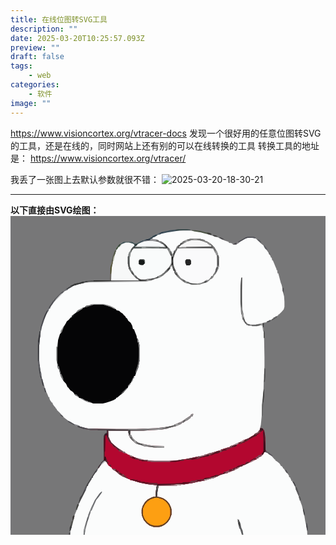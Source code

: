 ```yaml
---
title: 在线位图转SVG工具
description: ""
date: 2025-03-20T10:25:57.093Z
preview: ""
draft: false
tags:
    - web
categories:
    - 软件
image: ""
---
```

https://www.visioncortex.org/vtracer-docs
发现一个很好用的任意位图转SVG的工具，还是在线的，同时网站上还有别的可以在线转换的工具
转换工具的地址是：
https://www.visioncortex.org/vtracer/

我丢了一张图上去默认参数就很不错：
![2025-03-20-18-30-21](http://pictures.winotmk.com/250320-%E5%9C%A8%E7%BA%BF%E4%BD%8D%E5%9B%BE%E8%BD%ACsvg%E5%B7%A5%E5%85%B7/2025-03-20-18-30-21_042c77ad.png)

---
**以下直接由SVG绘图：**
<svg id="svg" version="1.1" xmlns="http://www.w3.org/2000/svg" style="display: block;" viewBox="0 0 867 878"><path d="M0,0 L867,0 L867,878 L0,878 Z " transform="translate(0,0)" style="fill: #777778;"/><path d="M0,0 L37,0 L54,2 L76,6 L84,8 L85,10 L99,14 L104,16 L114,19 L122,22 L131,27 L140,30 L144,32 L144,34 L152,35 L156,38 L165,39 L165,37 L172,33 L175,30 L192,20 L208,20 L218,22 L233,36 L239,41 L244,47 L247,52 L253,61 L259,71 L259,74 L261,74 L263,79 L263,82 L265,82 L268,89 L272,99 L275,106 L275,109 L277,109 L278,118 L280,118 L282,125 L287,144 L289,149 L291,157 L292,166 L296,181 L297,196 L297,210 L295,217 L289,224 L285,228 L282,231 L280,231 L280,233 L275,236 L272,236 L272,238 L267,239 L266,243 L260,246 L256,246 L255,249 L248,250 L248,252 L237,255 L236,256 L225,258 L223,259 L203,259 L194,256 L194,254 L192,254 L188,249 L185,238 L184,237 L181,221 L180,194 L180,165 L181,129 L178,130 L176,151 L176,200 L178,221 L179,230 L181,237 L182,245 L184,245 L189,256 L192,258 L192,260 L197,260 L197,262 L221,262 L235,260 L237,262 L239,277 L240,279 L241,296 L242,349 L242,373 L241,408 L240,416 L239,453 L236,480 L235,505 L232,535 L228,551 L223,557 L215,561 L211,566 L201,571 L194,575 L182,579 L172,585 L160,589 L156,592 L147,595 L146,597 L126,603 L122,603 L122,605 L104,611 L93,614 L86,614 L86,616 L76,617 L76,619 L70,621 L60,621 L60,623 L51,625 L26,630 L5,633 L-21,635 L-61,635 L-76,634 L-83,632 L-102,630 L-112,626 L-120,623 L-128,619 L-136,616 L-136,614 L-141,613 L-142,610 L-147,609 L-156,603 L-167,595 L-175,588 L-181,583 L-187,571 L-188,567 L-188,551 L-133,551 L-131,558 L-131,565 L-129,565 L-127,570 L-124,575 L-113,584 L-110,586 L-98,589 L-89,593 L-70,595 L-52,597 L-34,598 L-34,593 L-64,593 L-86,590 L-93,588 L-103,586 L-109,583 L-110,581 L-115,578 L-123,570 L-125,563 L-127,563 L-128,559 L-128,551 L-91,550 L-64,548 L-42,547 L-33,545 L-24,544 L-21,542 L0,537 L10,532 L13,532 L14,529 L19,528 L24,523 L31,520 L39,514 L40,512 L45,509 L46,505 L40,506 L39,510 L33,514 L24,520 L13,528 L2,532 L-6,535 L-8,535 L-8,537 L-24,541 L-56,545 L-111,547 L-165,547 L-243,546 L-259,542 L-266,540 L-266,538 L-275,536 L-285,532 L-296,525 L-309,515 L-312,512 L-312,510 L-314,510 L-321,502 L-329,494 L-330,491 L-332,490 L-334,486 L-337,483 L-341,477 L-341,474 L-343,474 L-348,467 L-350,462 L-350,459 L-352,459 L-356,449 L-362,437 L-364,427 L-366,421 L-370,410 L-372,396 L-373,389 L-375,389 L-378,369 L-379,357 L-379,314 L-377,314 L-376,296 L-372,266 L-367,250 L-364,242 L-357,225 L-353,221 L-350,215 L-348,215 L-347,211 L-345,206 L-335,192 L-326,183 L-322,178 L-311,169 L-305,164 L-299,163 L-299,161 L-304,162 L-299,157 L-294,154 L-292,154 L-292,152 L-279,146 L-269,144 L-260,141 L-251,140 L-250,139 L-231,138 L-229,139 L-229,137 L-180,137 L-180,117 L-178,101 L-177,99 L-174,75 L-169,61 L-167,59 L-165,53 L-167,53 L-166,49 L-160,41 L-154,36 L-146,31 L-122,31 L-114,36 L-109,35 L-98,29 L-92,27 L-88,27 L-88,25 L-76,23 L-69,18 L-67,18 L-67,16 L-59,12 L-58,11 L-50,11 L-44,10 L-43,8 L-19,3 Z M-168,53 Z M-231,137 Z " transform="translate(457,40)" style="fill: #FBFCFC;"/><path d="M0,0 L9,1 L14,6 L18,8 L23,13 L29,20 L31,21 L31,23 L35,25 L42,31 L45,35 L45,37 L49,39 L52,43 L52,45 L54,45 L59,53 L63,57 L68,64 L69,69 L71,69 L74,75 L75,79 L77,79 L78,83 L80,83 L83,89 L85,95 L90,108 L93,114 L95,121 L96,127 L98,127 L100,136 L104,147 L106,155 L109,163 L113,189 L116,203 L118,209 L119,228 L-534,228 L-533,217 L-529,199 L-524,181 L-521,172 L-516,160 L-512,147 L-508,139 L-504,129 L-500,121 L-492,106 L-489,97 L-487,93 L-485,93 L-484,87 L-475,73 L-474,71 L-472,71 L-471,66 L-463,54 L-459,50 L-454,41 L-447,31 L-440,24 L-435,25 L-430,33 L-430,35 L-427,36 L-427,38 L-423,39 L-419,43 L-419,45 L-416,46 L-416,48 L-412,50 L-405,54 L-399,59 L-399,61 L-394,63 L-387,67 L-380,70 L-373,74 L-369,75 L-369,77 L-357,78 L-353,80 L-337,84 L-315,88 L-297,90 L-295,91 L-295,98 L-296,100 L-298,123 L-310,126 L-320,131 L-328,139 L-335,153 L-336,158 L-336,169 L-333,181 L-327,191 L-320,198 L-308,204 L-304,205 L-291,205 L-282,203 L-272,198 L-264,190 L-258,178 L-256,172 L-256,158 L-259,148 L-265,138 L-274,130 L-282,126 L-295,123 L-294,104 L-291,92 L-241,91 L-191,83 L-175,79 L-155,75 L-143,71 L-135,69 L-121,62 L-111,59 L-99,57 L-99,55 L-93,53 L-72,44 L-68,40 L-59,38 L-59,36 L-47,31 L-39,28 L-27,22 L-25,20 L-21,20 L-20,17 L-15,16 L-15,14 L-7,10 L-3,5 Z " transform="translate(698,650)" style="fill: #FBFCFC;"/><path d="M0,0 L24,0 L39,4 L49,8 L61,14 L61,16 L65,17 L69,18 L73,22 L79,26 L83,31 L85,32 L88,37 L91,39 L94,45 L101,51 L105,59 L107,68 L110,69 L113,77 L117,87 L118,94 L120,94 L124,106 L126,117 L126,155 L125,156 L121,176 L117,185 L113,197 L110,198 L108,203 L105,208 L102,215 L101,217 L99,217 L97,222 L95,222 L93,229 L84,239 L80,244 L72,250 L67,254 L63,257 L61,257 L60,260 L53,264 L45,267 L33,271 L24,273 L-2,273 L-13,269 L-17,268 L-17,266 L-23,266 L-32,260 L-42,257 L-43,254 L-49,252 L-53,249 L-56,244 L-60,240 L-65,237 L-71,229 L-73,228 L-77,219 L-84,211 L-91,199 L-96,182 L-96,179 L-99,178 L-101,168 L-102,155 L-102,119 L-101,117 L-99,98 L-94,82 L-90,77 L-85,64 L-78,53 L-75,47 L-70,43 L-64,36 L-62,36 L-61,32 L-50,23 L-41,17 L-32,12 L-31,10 L-16,5 Z " transform="translate(230,243)" style="fill: #050506;"/><path d="M0,0 L6,1 L10,6 L12,16 L13,26 L14,61 L16,64 L12,64 L12,66 L10,66 L8,71 L6,74 L4,74 L2,78 L-5,80 L-5,82 L-10,84 L-11,86 L-16,88 L-25,93 L-33,96 L-41,100 L-46,102 L-49,102 L-49,104 L-58,106 L-59,109 L-71,115 L-83,120 L-84,121 L-89,121 L-89,123 L-106,127 L-119,133 L-127,137 L-140,140 L-153,144 L-171,147 L-187,151 L-231,158 L-281,158 L-282,167 L-283,170 L-285,189 L-276,190 L-266,194 L-258,200 L-251,208 L-246,219 L-245,224 L-245,238 L-250,251 L-256,259 L-264,266 L-274,271 L-281,272 L-294,272 L-305,268 L-313,262 L-321,253 L-326,241 L-327,235 L-327,224 L-324,214 L-318,204 L-310,196 L-300,191 L-294,189 L-288,189 L-288,177 L-287,166 L-285,157 L-311,154 L-331,150 L-345,146 L-347,145 L-359,143 L-359,141 L-364,140 L-373,135 L-381,132 L-389,127 L-394,122 L-399,118 L-406,114 L-409,111 L-409,109 L-413,107 L-414,105 L-417,104 L-423,96 L-421,95 L-420,97 L-419,93 L-422,93 L-425,85 L-427,80 L-430,79 L-430,66 L-429,64 L-428,29 L-426,19 L-423,19 L-422,28 L-420,29 L-420,33 L-418,33 L-417,37 L-415,37 L-414,41 L-410,43 L-407,45 L-407,49 L-405,49 L-405,51 L-403,51 L-403,53 L-398,53 L-398,55 L-395,55 L-394,59 L-391,59 L-390,63 L-380,65 L-376,68 L-367,70 L-367,72 L-362,73 L-352,77 L-347,80 L-335,84 L-327,86 L-309,88 L-307,89 L-292,90 L-252,90 L-226,88 L-201,84 L-180,80 L-178,79 L-171,79 L-171,77 L-161,76 L-155,75 L-155,73 L-145,72 L-145,70 L-135,68 L-115,62 L-109,61 L-109,59 L-89,53 L-85,53 L-84,50 L-73,46 L-68,43 L-55,38 L-47,33 L-34,29 L-25,23 L-19,20 L-15,15 L-8,12 L-4,7 L-2,7 L-1,2 Z M-428,23 Z " transform="translate(688,584)" style="fill: #B3072F;"/><path d="M0,0 L7,0 L3,3 L-2,6 L-7,8 L-9,12 L-6,13 L5,14 L9,16 L9,18 L17,19 L17,21 L21,22 L26,27 L31,32 L37,37 L40,41 L40,45 L42,45 L46,53 L47,56 L48,52 L50,52 L51,45 L53,45 L53,43 L55,43 L57,37 L59,33 L65,28 L67,28 L69,24 L74,22 L74,20 L87,14 L99,11 L123,11 L126,13 L136,15 L136,17 L142,19 L152,25 L157,30 L162,35 L165,40 L170,48 L173,58 L175,62 L175,87 L172,97 L166,108 L162,112 L157,120 L152,123 L150,123 L150,125 L144,129 L143,131 L124,137 L123,138 L98,138 L91,135 L82,133 L73,127 L62,118 L56,111 L52,105 L52,100 L50,100 L45,87 L42,88 L41,94 L33,103 L28,106 L23,111 L14,117 L4,121 L-11,125 L-20,125 L-20,123 L-11,122 L-11,120 L4,116 L13,112 L18,109 L21,106 L27,101 L34,93 L42,81 L43,77 L43,61 L38,50 L34,42 L33,39 L-61,39 L-65,44 L-66,48 L-68,48 L-69,56 L-71,66 L-71,77 L-69,90 L-66,100 L-64,100 L-60,107 L-58,111 L-54,113 L-49,119 L-40,124 L-22,124 L-23,127 L-28,128 L-44,129 L-163,130 L-184,131 L-196,133 L-212,137 L-225,141 L-236,147 L-243,151 L-246,150 L-236,143 L-234,143 L-234,141 L-221,135 L-211,133 L-202,130 L-193,129 L-192,128 L-173,127 L-171,128 L-171,126 L-122,126 L-122,106 L-120,90 L-119,88 L-116,64 L-111,50 L-109,48 L-107,42 L-109,42 L-108,38 L-102,30 L-96,25 L-88,20 L-64,20 L-56,25 L-51,24 L-40,18 L-34,16 L-30,16 L-30,14 L-18,12 L-11,7 L-9,7 L-9,5 L-1,1 Z M-110,42 Z M-173,126 Z " transform="translate(399,51)" style="fill: #797979;"/><path d="M0,0 L61,0 L80,1 L83,5 L85,10 L85,13 L87,13 L88,19 L90,19 L91,21 L91,49 L85,65 L81,72 L78,77 L75,77 L73,81 L68,87 L56,92 L47,96 L37,98 L22,98 L13,95 L5,92 L-4,86 L-10,83 L-19,72 L-20,67 L-22,67 L-24,62 L-24,59 L-26,59 L-30,44 L-30,30 L-26,17 L-23,11 L-21,5 L-18,1 Z " transform="translate(478,88)" style="fill: #FAFAFB;"/><path d="M0,0 L82,0 L94,1 L99,9 L103,18 L105,23 L105,39 L102,46 L95,56 L91,61 L89,61 L87,65 L82,69 L80,69 L79,72 L74,75 L65,79 L55,82 L50,82 L50,84 L41,85 L41,87 L54,86 L52,88 L35,91 L24,92 L-120,94 L-137,96 L-135,94 L-123,92 L-102,91 L17,90 L38,89 L38,87 L21,87 L12,82 L5,74 L0,69 L-3,65 L-3,62 L-5,62 L-9,52 L-11,39 L-11,28 L-8,14 L-7,10 L-5,10 L-4,4 Z " transform="translate(338,89)" style="fill: #F9FBFB;"/><path d="M0,0 L9,0 L22,4 L25,7 L24,11 L22,11 L22,13 L17,18 L13,25 L12,27 L10,27 L9,34 L7,40 L7,59 L10,74 L18,86 L26,96 L29,98 L29,100 L33,101 L36,103 L36,105 L-40,105 L-40,85 L-38,69 L-37,67 L-34,43 L-29,29 L-27,27 L-24,18 L-20,13 L-18,13 L-16,9 L-9,3 Z " transform="translate(317,72)" style="fill: #F7F8F8;"/><path d="M0,0 L11,0 L24,4 L33,11 L40,20 L43,27 L44,34 L44,44 L42,52 L38,60 L30,69 L22,74 L11,77 L0,77 L-10,74 L-20,67 L-26,60 L-31,50 L-32,44 L-32,31 L-28,20 L-21,11 L-12,4 L-5,1 Z " transform="translate(396,776)" style="fill: #FD9F12;"/><path d="M0,0 L4,0 L3,5 L1,7 L-2,7 L-4,11 L-12,17 L-19,20 L-23,24 L-28,25 L-29,27 L-42,33 L-63,38 L-66,40 L-78,42 L-84,43 L-122,45 L-133,46 L-170,46 L-169,58 L-167,58 L-163,66 L-155,74 L-151,76 L-150,78 L-142,81 L-130,83 L-120,85 L-106,87 L-76,88 L-76,93 L-94,93 L-112,91 L-131,89 L-140,85 L-154,81 L-164,72 L-168,68 L-171,64 L-171,60 L-173,60 L-174,53 L-175,52 L-175,46 L-230,46 L-229,62 L-225,72 L-221,79 L-213,86 L-203,94 L-198,97 L-189,103 L-184,105 L-183,108 L-188,107 L-191,105 L-198,103 L-201,102 L-202,98 L-205,98 L-206,94 L-209,94 L-209,92 L-214,92 L-214,90 L-216,90 L-216,88 L-218,88 L-218,84 L-222,82 L-226,78 L-226,76 L-228,76 L-229,72 L-231,72 L-231,68 L-234,67 L-234,58 L-237,58 L-238,68 L-239,103 L-240,105 L-240,118 L-238,117 L-233,128 L-233,132 L-230,132 L-230,137 L-232,136 L-232,134 L-236,132 L-237,130 L-242,131 L-249,138 L-255,147 L-259,150 L-257,145 L-251,137 L-248,132 L-246,132 L-244,128 L-242,126 L-242,60 L-239,54 L-234,52 L-234,44 L-278,44 L-297,41 L-313,36 L-315,33 L-305,35 L-294,38 L-285,40 L-207,41 L-153,41 L-98,39 L-66,35 L-53,32 L-50,32 L-50,30 L-37,25 L-28,21 L-18,14 L-9,8 L-3,4 L-2,1 Z M-239,62 Z " transform="translate(499,545)" style="fill: #5F1826;"/><path d="M0,0 L24,0 L27,2 L37,4 L37,6 L43,8 L53,14 L58,19 L63,24 L66,29 L71,37 L74,47 L76,51 L76,76 L73,86 L70,91 L69,89 L72,81 L72,78 L70,79 L70,45 L68,45 L67,39 L65,39 L61,29 L60,28 L41,27 L-20,27 L-38,28 L-42,35 L-44,35 L-47,44 L-49,48 L-50,48 L-49,37 L-48,34 L-46,34 L-46,32 L-44,32 L-42,26 L-40,22 L-34,17 L-32,17 L-30,13 L-25,11 L-25,9 L-12,3 Z " transform="translate(498,62)" style="fill: #8B8B8B;"/><path d="M0,0 L4,1 L-1,4 L-14,7 L-27,11 L-45,14 L-61,18 L-105,25 L-155,25 L-156,34 L-157,37 L-159,56 L-150,57 L-140,61 L-132,67 L-125,75 L-120,86 L-119,91 L-119,105 L-124,118 L-130,126 L-138,133 L-148,138 L-155,139 L-168,139 L-179,135 L-187,129 L-195,120 L-200,108 L-201,102 L-201,91 L-198,81 L-192,71 L-184,63 L-174,58 L-168,56 L-162,56 L-162,44 L-161,33 L-159,24 L-185,21 L-205,17 L-219,13 L-231,9 L-231,8 L-221,8 L-221,10 L-212,10 L-212,12 L-205,12 L-205,14 L-193,14 L-193,16 L-184,16 L-184,17 L-158,18 L-158,20 L-109,19 L-105,18 L-88,18 L-88,16 L-68,15 L-64,12 L-53,11 L-52,10 L-41,9 L-40,8 L-28,8 L-18,6 L-9,3 L-1,1 Z M-166,59 L-176,62 L-185,68 L-192,76 L-197,86 L-198,90 L-198,103 L-196,111 L-192,119 L-184,128 L-176,133 L-166,136 L-155,136 L-142,132 L-133,125 L-126,116 L-123,109 L-122,103 L-122,93 L-124,84 L-128,76 L-136,67 L-144,62 L-155,59 Z " transform="translate(562,717)" style="fill: #691427;"/><path d="M0,0 L24,0 L36,4 L45,8 L45,10 L49,11 L50,13 L55,15 L56,19 L-26,19 L-27,20 L-33,20 L-31,16 L-26,11 L-19,8 L-16,6 L-13,6 L-13,4 L-1,1 Z " transform="translate(497,66)" style="fill: #F6F6F6;"/><path d="M0,0 L6,1 L8,5 L6,5 L6,7 L1,9 L-1,13 L-4,13 L-6,17 L-9,17 L-11,21 L-18,24 L-31,31 L-40,37 L-43,37 L-43,39 L-50,41 L-55,44 L-60,43 L-65,45 L-66,49 L-71,51 L-74,51 L-74,53 L-81,54 L-85,57 L-93,60 L-94,61 L-102,62 L-106,65 L-116,68 L-117,69 L-125,70 L-135,75 L-140,74 L-143,77 L-153,78 L-154,79 L-162,80 L-168,83 L-175,85 L-185,86 L-186,87 L-208,87 L-205,85 L-191,82 L-180,80 L-178,79 L-171,79 L-171,77 L-161,76 L-155,75 L-155,73 L-145,72 L-145,70 L-135,68 L-115,62 L-109,61 L-109,59 L-89,53 L-85,53 L-84,50 L-73,46 L-68,43 L-55,38 L-47,33 L-34,29 L-25,23 L-19,20 L-15,15 L-8,12 L-4,7 L-2,7 L-1,2 Z M-140,74 Z " transform="translate(688,584)" style="fill: #702D3B;"/><path d="M0,0 L12,0 L26,2 L41,10 L47,17 L45,18 L30,17 L-35,17 L-29,9 L-20,4 L-11,1 Z " transform="translate(379,68)" style="fill: #F6F8F9;"/><path d="M0,0 L1,0 L2,23 L3,31 L5,31 L8,41 L10,41 L14,48 L16,52 L20,54 L25,60 L34,65 L52,65 L51,68 L46,69 L30,70 L-89,71 L-110,72 L-122,74 L-138,78 L-151,82 L-162,88 L-169,92 L-172,91 L-162,84 L-160,84 L-160,82 L-147,76 L-137,74 L-128,71 L-119,70 L-118,69 L-99,68 L-97,69 L-97,67 L28,67 L24,63 L21,62 L16,57 L6,44 L1,36 L-2,21 L-2,2 Z M-99,67 Z " transform="translate(325,110)" style="fill: #5A5A5A;"/><path d="M0,0 L4,1 L3,10 L2,13 L0,32 L9,33 L19,37 L27,43 L34,51 L39,62 L40,67 L40,81 L35,94 L29,102 L21,109 L11,114 L4,115 L-9,115 L-20,111 L-28,105 L-36,96 L-41,84 L-42,78 L-42,67 L-39,57 L-33,47 L-25,39 L-15,34 L-9,32 L-3,32 L-3,20 L-2,9 Z M-7,35 L-17,38 L-26,44 L-33,52 L-38,62 L-39,66 L-39,79 L-37,87 L-33,95 L-25,104 L-17,109 L-7,112 L4,112 L17,108 L26,101 L33,92 L36,85 L37,79 L37,69 L35,60 L31,52 L23,43 L15,38 L4,35 Z " transform="translate(403,741)" style="fill: #614C22;"/><path d="M0,0 L4,0 L3,5 L1,7 L-2,7 L-4,11 L-12,17 L-19,20 L-23,24 L-28,25 L-29,27 L-42,33 L-63,38 L-66,40 L-78,42 L-84,43 L-106,44 L-210,43 L-258,42 L-258,41 L-153,41 L-98,39 L-66,35 L-53,32 L-50,32 L-50,30 L-37,25 L-28,21 L-18,14 L-9,8 L-3,4 L-2,1 Z " transform="translate(499,545)" style="fill: #8C8C8D;"/><path d="M0,0 L1,4 L3,4 L7,12 L15,20 L19,22 L20,24 L28,27 L40,29 L50,31 L64,33 L94,34 L94,39 L76,39 L58,37 L39,35 L30,31 L16,27 L6,18 L2,14 L-1,10 L-1,6 L-3,6 L-2,2 L-1,4 Z " transform="translate(329,599)" style="fill: #C1C1C1;"/><path d="M0,0 L4,2 L9,7 L9,10 L-2,10 L-18,9 L-46,9 L1,11 L1,12 L-81,13 L-85,18 L-86,22 L-88,22 L-89,30 L-91,40 L-91,51 L-90,64 L-92,60 L-93,56 L-94,34 L-95,30 L-92,22 L-90,22 L-88,16 L-82,8 L-81,10 L-77,10 L-76,6 L-71,1 L-69,2 L-74,7 L-10,7 L6,8 Z " transform="translate(419,77)" style="fill: #939796;"/><path d="M0,0 L2,0 L0,4 L-8,15 L-14,23 L-20,36 L-27,52 L-29,52 L-30,58 L-38,82 L-42,97 L-44,105 L-46,119 L-49,119 L-48,104 L-42,82 L-38,71 L-34,58 L-26,40 L-18,23 L-5,5 Z " transform="translate(250,759)" style="fill: #6D6E71;"/><path d="M0,0 L7,0 L3,3 L-2,6 L-7,8 L-10,11 L-13,12 L-14,15 L-32,18 L-48,26 L-56,33 L-57,36 L-38,36 L-38,37 L-62,37 L-60,32 L-58,31 L-59,27 L-62,25 L-73,22 L-82,22 L-92,26 L-99,32 L-100,34 L-102,34 L-104,38 L-107,42 L-109,42 L-108,38 L-102,30 L-96,25 L-88,20 L-64,20 L-56,25 L-51,24 L-40,18 L-34,16 L-30,16 L-30,14 L-18,12 L-11,7 L-9,7 L-9,5 L-1,1 Z M-110,42 Z " transform="translate(399,51)" style="fill: #425457;"/><path d="M0,0 L1,0 L1,12 L-1,24 L-2,37 L-2,80 L0,98 L3,120 L4,123 L4,130 L2,129 L-2,111 L-5,87 L-6,83 L-6,36 L-2,5 Z " transform="translate(81,317)" style="fill: #5C5C61;"/><path d="M0,0 L3,1 L6,6 L11,14 L14,24 L16,28 L16,53 L13,63 L10,68 L9,66 L12,58 L12,55 L10,56 L10,22 L8,22 L7,16 L5,16 L1,6 L0,5 L-19,4 L-69,3 L-69,2 L0,2 Z " transform="translate(558,85)" style="fill: #969697;"/><path d="M0,0 L4,1 L-1,4 L-14,7 L-27,11 L-45,14 L-61,18 L-105,25 L-155,25 L-155,24 L-116,23 L-82,19 L-70,17 L-64,12 L-53,11 L-52,10 L-41,9 L-40,8 L-28,8 L-18,6 L-9,3 L-1,1 Z " transform="translate(562,717)" style="fill: #743645;"/><path d="M0,0 Z M2,0 L51,0 L51,2 L14,3 L10,4 L-11,5 L-23,7 L-39,11 L-52,15 L-63,21 L-70,25 L-73,24 L-63,17 L-61,17 L-61,15 L-48,9 L-38,7 L-29,4 L-20,3 L-19,2 L0,1 L2,2 Z " transform="translate(226,177)" style="fill: #383939;"/><path d="M0,0 L1,0 L1,11 L-1,10 L-1,6 L-4,6 L-5,16 L-6,51 L-7,53 L-7,66 L-5,65 L0,76 L0,80 L3,80 L3,85 L1,84 L1,82 L-3,80 L-4,78 L-9,79 L-16,86 L-22,95 L-26,98 L-24,93 L-18,85 L-15,80 L-13,80 L-11,76 L-9,74 L-9,16 L-7,6 L-5,4 L-1,4 Z M-6,10 Z " transform="translate(266,597)" style="fill: #53222C;"/><path d="M0,0 L24,0 L27,2 L37,4 L37,6 L43,8 L53,14 L58,19 L60,23 L55,22 L54,19 L48,17 L48,15 L44,14 L44,12 L40,11 L33,8 L23,5 L-1,5 L-5,7 L-14,8 L-14,10 L-20,13 L-22,12 L-16,8 L-20,7 L-12,3 Z " transform="translate(498,62)" style="fill: #969695;"/><path d="M0,0 L57,0 L53,2 L42,3 L5,3 L5,16 L2,13 L0,9 L0,3 L-55,3 L-54,23 L-56,20 L-56,1 L-8,1 L0,2 Z " transform="translate(324,588)" style="fill: #686769;"/><path d="M0,0 L9,0 L6,3 L-2,7 L-7,9 L-10,9 L-10,11 L-19,13 L-20,16 L-32,22 L-44,27 L-45,28 L-50,28 L-50,30 L-67,34 L-73,36 L-73,32 L-64,32 L-64,30 L-62,30 L-62,28 L-55,26 L-51,24 L-48,24 L-48,22 L-43,20 L-37,20 L-37,18 L-27,14 L-25,12 L-11,7 L-10,6 L-3,6 L-2,2 L0,2 Z " transform="translate(649,677)" style="fill: #7F535F;"/><path d="M0,0 L1,3 L-1,8 L-5,12 L-11,21 L-12,25 L-14,25 L-16,30 L-24,43 L-25,47 L-27,47 L-29,53 L-32,61 L-39,75 L-49,94 L-51,95 L-47,79 L-41,71 L-36,60 L-28,43 L-16,24 L-6,8 Z " transform="translate(238,696)" style="fill: #464547;"/><path d="M0,0 L7,0 L7,1 L1,1 L1,3 L14,2 L12,4 L-5,7 L-16,8 L-160,10 L-177,12 L-175,10 L-163,8 L-142,7 L-23,6 L-2,5 L-2,3 L-7,2 L-7,1 Z " transform="translate(378,173)" style="fill: #B7B7B8;"/><path d="M0,0 L6,1 L8,5 L6,5 L6,7 L1,9 L-1,13 L-4,13 L-6,17 L-9,17 L-11,21 L-18,24 L-31,31 L-40,37 L-43,37 L-43,39 L-51,39 L-50,37 L-43,33 L-41,31 L-33,28 L-23,22 L-19,20 L-15,15 L-8,12 L-4,7 L-2,7 L-1,2 Z " transform="translate(688,584)" style="fill: #5D1824;"/><path d="M0,0 L10,0 L10,2 L19,2 L19,4 L26,4 L26,6 L38,6 L38,8 L47,8 L47,9 L73,10 L72,16 L46,13 L26,9 L12,5 L0,1 Z " transform="translate(331,725)" style="fill: #681E2E;"/><path d="M0,0 L2,1 L4,11 L5,21 L6,56 L8,59 L4,59 L4,61 L2,61 L0,66 L-4,68 L-4,64 L-2,64 L-2,62 L0,62 L0,24 L-1,8 L0,2 Z " transform="translate(696,589)" style="fill: #501323;"/><path d="M0,0 L10,0 L13,4 L13,13 L9,17 L0,17 L-3,10 L-3,4 Z " transform="translate(484,119)" style="fill: #252525;"/><path d="M0,0 L11,0 L14,3 L14,11 L9,16 L3,16 L-2,14 L-3,12 L-3,4 Z " transform="translate(356,119)" style="fill: #161A19;"/><path d="M0,0 L5,0 L2,4 L-8,5 L-9,6 L-17,7 L-23,10 L-30,12 L-40,13 L-41,14 L-63,14 L-60,12 L-46,9 L-35,7 L-33,6 L-15,4 L-6,1 Z " transform="translate(543,657)" style="fill: #5F2F36;"/><path d="M0,0 L1,0 L1,94 L0,94 L-3,67 L-3,30 L-1,1 Z " transform="translate(636,170)" style="fill: #4C4C4C;"/><path d="M0,0 L25,0 L34,1 L34,2 L4,3 L-29,8 L-51,13 L-54,12 L-44,7 L-28,4 L-22,2 Z " transform="translate(461,37)" style="fill: #3D4F5A;"/><path d="M0,0 L2,2 L6,18 L7,23 L7,61 L6,62 L2,82 L-2,91 L-4,96 L-5,92 L0,77 L2,70 L4,48 L4,29 L3,21 L3,11 L1,11 Z " transform="translate(349,337)" style="fill: #4A4A4C;"/><path d="M0,0 L4,1 L7,2 L18,3 L22,5 L22,7 L30,8 L30,10 L34,11 L35,13 L31,13 L32,15 L27,13 L19,9 L5,7 L-7,7 L-18,8 L-22,10 L-25,9 L-19,6 L-7,4 L-1,4 Z " transform="translate(386,62)" style="fill: #949497;"/><path d="M0,0 L10,2 L21,5 L30,7 L57,8 L105,9 L105,10 L56,11 L37,11 L18,8 L2,3 Z " transform="translate(184,578)" style="fill: #5C5D61;"/><path d="M0,0 L1,4 L3,4 L7,12 L15,20 L19,22 L20,24 L33,28 L33,30 L38,31 L35,32 L25,30 L16,27 L6,18 L2,14 L-1,10 L-1,6 L-3,6 L-2,2 L-1,4 Z " transform="translate(329,599)" style="fill: #5B5B5B;"/><path d="M0,0 L3,1 L3,5 L5,5 L7,11 L9,21 L13,30 L15,42 L11,42 L6,26 L4,24 L1,13 Z " transform="translate(626,836)" style="fill: #5F6062;"/><path d="M0,0 L10,2 L10,4 L12,4 L12,6 L16,6 L17,10 L19,10 L19,12 L23,12 L23,14 L26,15 L31,16 L32,20 L37,20 L36,24 L42,26 L43,28 L37,26 L28,22 L18,16 L13,11 L8,7 L1,3 Z " transform="translate(281,695)" style="fill: #5D1724;"/><path d="M0,0 L3,0 L4,22 L11,42 L17,51 L17,53 L15,53 L15,51 L11,50 L7,44 L7,39 L5,39 L3,34 L2,22 L-1,22 Z " transform="translate(444,112)" style="fill: #3F3F3F;"/><path d="M0,0 L8,0 L15,2 L30,3 L70,3 L91,2 L91,3 L74,5 L73,6 L21,6 L20,5 L11,4 L11,2 L3,2 Z " transform="translate(366,671)" style="fill: #7E606A;"/><path d="M0,0 L5,1 L6,4 L-70,3 L-69,1 Z " transform="translate(553,84)" style="fill: #505050;"/><path d="M0,0 L2,0 L4,5 L4,8 L6,8 L9,14 L17,24 L23,27 L32,33 L39,35 L37,36 L33,36 L34,38 L27,36 L16,28 L5,18 L5,16 L7,16 L7,18 L9,18 L2,7 Z " transform="translate(452,147)" style="fill: #808080;"/><path d="M0,0 L12,0 L22,2 L22,4 L28,6 L38,12 L43,17 L45,21 L40,20 L39,17 L33,15 L33,13 L29,12 L29,10 L25,9 L18,6 L0,1 Z " transform="translate(513,64)" style="fill: #888887;"/><path d="M0,0 L1,0 L1,20 L0,24 L-2,51 L-3,72 L-5,74 L-5,43 L-2,16 Z " transform="translate(697,477)" style="fill: #5D5D5D;"/><path d="M0,0 L10,1 L26,7 L40,10 L48,11 L48,13 L32,13 L32,11 L25,11 L25,9 L16,9 L16,7 L11,6 L5,5 L5,3 L1,3 Z " transform="translate(329,662)" style="fill: #5C1625;"/><path d="M0,0 L5,1 L11,5 L16,11 L16,14 L-25,14 L-44,13 L-43,11 L-15,11 L12,13 L9,8 L5,4 L0,1 Z " transform="translate(416,74)" style="fill: #4E5352;"/><path d="M0,0 L1,0 L1,11 L-1,10 L-1,6 L-4,6 L-5,16 L-6,51 L-8,53 L-9,40 L-9,16 L-7,6 L-5,4 L-1,4 Z M-6,10 Z " transform="translate(266,597)" style="fill: #550B1F;"/><path d="M0,0 L1,3 L-9,12 L-14,17 L-24,27 L-31,37 L-39,48 L-41,48 L-39,43 L-28,27 L-26,27 L-24,22 L-6,4 Z " transform="translate(146,206)" style="fill: #5A5B5F;"/><path d="M0,0 L1,0 L1,12 L-1,24 L-2,37 L-3,40 L-4,82 L-5,82 L-5,27 L-1,1 Z " transform="translate(81,317)" style="fill: #2D2E32;"/><path d="M0,0 L84,0 L84,2 L28,2 L27,9 L25,13 L20,15 L18,25 L17,25 L17,17 L20,11 L25,9 L25,1 L0,1 Z " transform="translate(240,588)" style="fill: #373135;"/><path d="M0,0 L31,0 L48,5 L62,12 L63,14 L57,12 L52,9 L39,5 L28,2 L4,2 L-12,7 L-18,9 L-22,8 L-17,5 L-7,4 L-7,2 Z " transform="translate(226,242)" style="fill: #A5A5A5;"/><path d="M0,0 L1,3 L-4,13 L-9,26 L-13,38 L-16,47 L-18,58 L-20,54 L-19,46 L-13,26 L-8,14 L-3,4 Z " transform="translate(102,259)" style="fill: #4B4B51;"/><path d="M0,0 L2,4 L-3,10 L-4,14 L-6,14 L-7,22 L-9,32 L-9,43 L-8,56 L-10,52 L-11,48 L-12,26 L-13,22 L-10,14 L-8,14 L-6,8 Z " transform="translate(337,85)" style="fill: #878B8A;"/><path d="M0,0 L9,0 L24,2 L38,6 L45,6 L54,10 L53,13 L36,9 L25,6 L6,3 L0,1 Z " transform="translate(499,39)" style="fill: #4C5546;"/><path d="M0,0 L1,3 L-4,24 L-9,41 L-12,44 L-12,35 L-9,26 L-8,18 L-5,16 L-4,5 Z " transform="translate(175,823)" style="fill: #555451;"/><path d="M0,0 L5,5 L7,7 L7,11 L9,11 L11,14 L12,26 L8,22 L4,13 L0,7 L0,5 L-12,5 L-12,3 L0,3 Z " transform="translate(432,85)" style="fill: #6E6F6F;"/><path d="M0,0 L10,0 L10,2 L19,2 L19,4 L26,4 L26,6 L38,6 L38,8 L47,8 L50,11 L42,11 L35,10 L35,8 L23,8 L12,5 L0,1 Z " transform="translate(331,725)" style="fill: #621222;"/><path d="M0,0 L10,0 L6,3 L-3,5 L-6,7 L-18,10 L-24,12 L-36,13 L-31,9 L-30,8 L-17,7 L-12,4 L-5,2 Z " transform="translate(565,713)" style="fill: #4E121D;"/><path d="M0,0 L1,0 L0,14 L-1,44 L-5,43 L-4,19 L-3,10 L-1,1 Z " transform="translate(278,133)" style="fill: #6D6864;"/><path d="M0,0 L3,1 L-10,7 L-13,9 L-29,11 L-38,14 L-49,15 L-49,13 L-39,12 L-33,11 L-33,9 L-23,8 L-23,6 L-13,4 Z " transform="translate(566,648)" style="fill: #7F5B61;"/><path d="M0,0 L4,1 L3,10 L2,13 L0,32 L-3,32 L-3,20 L-2,9 Z " transform="translate(403,741)" style="fill: #404246;"/><path d="M0,0 L9,0 L6,3 L-2,7 L-7,9 L-10,9 L-10,11 L-24,16 L-28,15 L-25,12 L-11,7 L-10,6 L-3,6 L-2,2 L0,2 Z " transform="translate(649,677)" style="fill: #5D1D2A;"/><path d="M0,0 L1,0 L2,21 L4,21 L11,34 L18,40 L14,41 L14,39 L10,37 L6,33 L6,31 L4,31 L3,27 L1,27 L1,23 L-2,22 L-1,18 Z " transform="translate(267,590)" style="fill: #622636;"/><path d="M0,0 L4,1 L-3,5 L-3,8 L-8,11 L-13,10 L-21,13 L-27,17 L-38,19 L-35,16 L-26,13 L-21,10 L-8,5 Z " transform="translate(641,617)" style="fill: #6E2632;"/><path d="M0,0 L26,3 L50,4 L49,6 L22,6 L0,2 Z " transform="translate(371,631)" style="fill: #606060;"/><path d="M0,0 L1,0 L2,23 L4,31 L4,37 L1,36 L-2,21 L-2,2 Z " transform="translate(325,110)" style="fill: #484C4B;"/><path d="M0,0 L1,0 L3,27 L5,30 L1,30 L1,32 L-1,32 L-3,37 L-7,39 L-7,35 L-5,35 L-5,33 L-3,33 L-3,29 L-1,29 L-1,11 Z " transform="translate(699,618)" style="fill: #350D18;"/><path d="M0,0 L1,0 L3,8 L4,8 L7,21 L8,29 L10,35 L8,34 L6,30 L4,33 L2,23 L1,22 L0,13 Z " transform="translate(634,248)" style="fill: #808080;"/><path d="M0,0 L17,0 L22,2 L22,4 L16,3 L1,3 L-6,6 L-24,16 L-26,14 L-14,7 L-5,2 Z " transform="translate(652,57)" style="fill: #4C4C53;"/><path d="M0,0 L1,0 L1,9 L0,11 L0,54 L-2,50 L-3,45 L-3,9 L-1,9 Z " transform="translate(129,351)" style="fill: #838584;"/><path d="M0,0 L40,0 L40,2 L-9,3 L-8,1 Z " transform="translate(237,177)" style="fill: #2A2A29;"/><path d="M0,0 L2,2 L4,10 L6,10 L10,17 L12,21 L16,23 L19,27 L15,25 L13,24 L12,26 L2,13 L-2,7 Z " transform="translate(329,141)" style="fill: #727574;"/><path d="M0,0 L3,1 L-3,5 L-5,8 L-10,10 L-15,15 L-17,15 L-16,19 L-21,19 L-21,16 L-19,16 L-18,12 L-14,10 L-12,6 L-7,4 L-7,2 Z " transform="translate(480,69)" style="fill: #545454;"/><path d="M0,0 L15,0 L15,1 L-4,4 L-54,4 L-54,3 L-15,2 Z " transform="translate(461,738)" style="fill: #92888A;"/><path d="M0,0 L2,3 L2,8 L4,8 L8,22 L9,24 L9,30 L11,30 L16,42 L17,47 L14,44 L9,34 L5,20 L5,17 L2,16 L0,6 Z " transform="translate(129,405)" style="fill: #797A7B;"/><path d="M0,0 L7,0 L3,3 L-2,6 L-7,8 L-10,11 L-13,12 L-14,15 L-27,16 L-25,14 L-17,11 L-11,7 L-9,7 L-9,5 L-1,1 Z " transform="translate(399,51)" style="fill: #34444E;"/><path d="M0,0 L4,2 L9,7 L9,10 L-2,10 L-47,8 L-47,7 L-10,7 L6,8 Z " transform="translate(419,77)" style="fill: #A5A7A7;"/><path d="M0,0 L5,1 L4,3 L2,3 L0,7 L-7,9 L-7,11 L-12,13 L-13,15 L-17,14 L-15,13 L-16,10 L-10,7 L-8,4 L0,2 Z " transform="translate(690,655)" style="fill: #7D4956;"/><path d="M0,0 L6,0 L3,3 L-6,4 L-7,5 L-16,6 L-17,7 L-34,7 L-33,5 L-16,3 Z " transform="translate(473,670)" style="fill: #550E20;"/><path d="M0,0 L5,0 L2,3 L-11,7 L-21,9 L-34,10 L-33,8 L-25,8 L-25,6 L-6,2 Z " transform="translate(452,575)" style="fill: #5B5B5B;"/><path d="M0,0 L19,0 L18,2 L-1,5 L-17,5 L-17,4 L-10,3 L-9,2 L0,2 Z " transform="translate(474,733)" style="fill: #540D19;"/><path d="M0,0 L2,2 L6,18 L7,23 L7,61 L5,62 L5,26 L3,11 L1,11 Z " transform="translate(349,337)" style="fill: #A1A1A2;"/><path d="M0,0 L1,3 L-13,18 L-18,19 L-14,13 L-4,2 Z " transform="translate(438,141)" style="fill: #696A6A;"/><path d="M0,0 L2,3 L2,28 L-1,38 L-4,43 L-5,41 L-2,33 L-2,30 L-4,31 L-3,5 L-2,5 L-2,28 L0,28 Z " transform="translate(572,110)" style="fill: #A6A6A7;"/><path d="M0,0 L3,1 L4,6 L4,25 L3,30 L1,30 Z " transform="translate(569,108)" style="fill: #3F3F40;"/><path d="M0,0 L3,2 L10,21 L8,25 L5,19 L0,7 Z " transform="translate(785,745)" style="fill: #565658;"/><path d="M0,0 L2,1 L1,6 L-9,12 L-17,15 L-19,14 L-13,11 L-17,10 L-8,6 L-3,3 Z " transform="translate(420,157)" style="fill: #767877;"/><path d="M0,0 L2,0 L1,6 L-4,20 L-7,32 L-9,35 L-9,27 L-6,16 L-3,7 Z " transform="translate(288,95)" style="fill: #505240;"/><path d="M0,0 L2,1 L2,23 L1,36 L-1,39 L-1,18 Z " transform="translate(699,419)" style="fill: #444444;"/><path d="M0,0 L25,0 L34,1 L34,2 L-8,3 L-6,1 Z " transform="translate(461,37)" style="fill: #334543;"/><path d="M0,0 L6,0 L5,3 L0,6 L-8,7 L-18,12 L-22,10 L-17,8 L-6,3 Z M-23,11 Z " transform="translate(571,647)" style="fill: #560A1B;"/><path d="M0,0 L2,1 L-8,7 L-15,10 L-19,10 L-18,6 L-16,6 L-16,4 L-11,2 Z " transform="translate(628,691)" style="fill: #5D1626;"/><path d="M0,0 L5,0 L2,4 L-8,5 L-9,6 L-17,7 L-18,8 L-25,8 L-22,5 L-8,2 Z " transform="translate(543,657)" style="fill: #550C1F;"/><path d="M0,0 L1,2 L5,3 L0,5 L-7,12 L-13,21 L-17,24 L-15,19 L-9,11 L-6,6 L-4,6 L-2,2 Z " transform="translate(257,671)" style="fill: #43454A;"/><path d="M0,0 L2,0 L2,2 L-4,3 L-2,16 L-2,24 L-3,24 L-5,9 L-9,8 L-11,8 L-11,6 L-18,6 L-16,4 L-5,2 Z " transform="translate(698,293)" style="fill: #9D9D9D;"/><path d="M0,0 L2,0 L0,4 L-7,14 L-15,25 L-17,25 L-15,20 L-4,4 L-2,4 Z " transform="translate(122,229)" style="fill: #505056;"/><path d="M0,0 L3,0 L3,23 L-1,22 Z " transform="translate(444,112)" style="fill: #1E1E1E;"/><path d="M0,0 L2,1 L1,2 L9,1 L10,0 L31,0 L31,1 L11,2 L7,4 L-2,5 L-2,7 L-8,10 L-10,9 L-4,5 L-8,4 Z " transform="translate(486,65)" style="fill: #A7A7A7;"/><path d="M0,0 L3,4 L7,14 L7,16 L10,17 L11,22 L7,20 L2,13 L2,10 L0,10 Z " transform="translate(639,275)" style="fill: #585858;"/><path d="M0,0 L2,0 L1,4 L-1,8 L-3,8 L-6,17 L-8,21 L-9,21 L-8,10 L-7,7 L-5,7 L-5,5 L-3,5 L-1,1 Z " transform="translate(457,89)" style="fill: #686868;"/><path d="M0,0 L7,0 L7,1 L1,1 L1,3 L14,2 L12,4 L-5,7 L-23,7 L-23,6 L-2,5 L-2,3 L-7,2 L-7,1 Z " transform="translate(378,173)" style="fill: #9B9B9B;"/><path d="M0,0 L5,1 L11,5 L16,11 L16,14 L-7,14 L-7,13 L12,13 L9,8 L5,4 L0,1 Z " transform="translate(416,74)" style="fill: #2F3130;"/><path d="M0,0 L4,0 L5,4 L10,4 L9,8 L15,10 L16,12 L10,10 L1,6 L-5,2 L-3,1 L0,2 Z " transform="translate(308,711)" style="fill: #69393F;"/><path d="M0,0 L1,4 L0,8 L1,12 L-1,26 L-4,26 L-3,11 Z " transform="translate(205,852)" style="fill: #959798;"/><path d="M0,0 L6,1 L8,5 L6,5 L6,7 L1,9 L-1,10 L-3,9 Z " transform="translate(688,584)" style="fill: #2F1B21;"/><path d="M0,0 L6,0 L3,1 L3,3 L-6,5 L-19,5 L-21,3 L-9,2 L-8,1 Z " transform="translate(684,298)" style="fill: #5C5C5C;"/><path d="M0,0 L2,0 L0,4 L-8,15 L-13,20 L-12,15 L-4,4 Z " transform="translate(250,759)" style="fill: #686A6D;"/><path d="M0,0 L1,0 L1,20 L-1,36 L-2,36 L-2,16 Z " transform="translate(697,477)" style="fill: #3F3F3E;"/><path d="M0,0 L1,0 L1,7 L-2,20 L-6,29 L-8,34 L-9,30 L-4,15 Z " transform="translate(353,399)" style="fill: #6C6C6D;"/><path d="M0,0 L7,4 L17,12 L17,14 L12,12 L7,9 L3,5 L-4,3 L-4,1 Z " transform="translate(704,647)" style="fill: #59575C;"/><path d="M0,0 L4,1 L-1,4 L-14,7 L-27,11 L-31,10 L-28,8 L-18,6 L-9,3 L-1,1 Z " transform="translate(562,717)" style="fill: #978386;"/><path d="M0,0 L4,2 L13,8 L18,10 L19,13 L14,12 L11,10 L4,8 L1,7 L1,5 L3,4 Z " transform="translate(297,640)" style="fill: #7D4454;"/><path d="M0,0 L10,2 L24,6 L25,8 L18,8 L2,3 Z " transform="translate(184,578)" style="fill: #4C4C52;"/><path d="M0,0 L1,3 L-4,13 L-9,24 L-11,24 L-8,14 L-3,4 Z " transform="translate(102,259)" style="fill: #414246;"/><path d="M0,0 L6,2 L14,7 L20,8 L20,10 L28,11 L31,13 L21,12 L9,7 L7,5 L2,3 Z " transform="translate(193,501)" style="fill: #8F8F90;"/><path d="M0,0 L2,4 L3,8 L3,22 L0,22 Z " transform="translate(697,314)" style="fill: #515150;"/><path d="M0,0 L13,5 L18,6 L18,8 L23,9 L20,10 L10,8 L1,3 Z " transform="translate(344,621)" style="fill: #5E5E5E;"/><path d="M0,0 L4,1 L-1,2 L-2,5 L-11,10 L-17,14 L-19,13 L-14,8 L-5,3 Z " transform="translate(200,251)" style="fill: #909090;"/><path d="M0,0 L1,0 L0,14 L-1,26 L-3,27 L-3,10 L-1,1 Z " transform="translate(278,133)" style="fill: #515028;"/><path d="M0,0 L8,1 L17,4 L29,10 L30,12 L24,10 L19,7 L6,3 L0,1 Z " transform="translate(259,244)" style="fill: #8D8D8D;"/><path d="M0,0 L0,3 L-18,21 L-23,26 L-21,22 L-14,14 L-6,5 Z " transform="translate(141,213)" style="fill: #C5C6C8;"/><path d="M0,0 L1,4 L-3,14 L-4,16 L-6,16 L-5,7 L-3,2 Z " transform="translate(570,139)" style="fill: #58585A;"/><path d="M0,0 L3,3 L6,16 L6,21 L4,20 L-1,2 Z " transform="translate(85,447)" style="fill: #3A3B3F;"/><path d="M0,0 L9,2 L16,4 L12,5 L9,4 L9,6 L14,6 L14,7 L6,7 L-2,4 L2,3 L0,2 Z " transform="translate(362,627)" style="fill: #909090;"/><path d="M0,0 L7,6 L10,9 L14,11 L11,13 L16,16 L13,17 L4,10 L6,9 L0,2 Z " transform="translate(334,610)" style="fill: #9F9F9F;"/><path d="M0,0 L3,1 L6,13 L6,20 L4,17 L1,11 Z " transform="translate(626,836)" style="fill: #414141;"/><path d="M0,0 L1,2 L3,2 L3,6 L1,5 L-2,8 L-12,12 L-14,11 L-11,8 L-4,5 Z " transform="translate(684,591)" style="fill: #7E5A5F;"/><path d="M0,0 L1,3 L-4,16 L-7,16 L-6,11 L-3,2 Z " transform="translate(187,792)" style="fill: #40403E;"/><path d="M0,0 L15,0 L15,1 L-4,4 L-12,4 L-9,2 Z " transform="translate(461,738)" style="fill: #B7A3A4;"/><path d="M0,0 L25,0 L26,4 L8,4 L8,3 L23,2 L0,1 Z " transform="translate(397,634)" style="fill: #9A9A9A;"/><path d="M0,0 L2,0 L2,2 L-10,8 L-11,9 L-22,11 L-19,8 L-10,5 L-5,2 Z " transform="translate(625,625)" style="fill: #896F75;"/><path d="M0,0 L2,1 L4,11 L4,23 L2,19 L0,10 Z " transform="translate(814,845)" style="fill: #454549;"/><path d="M0,0 L39,0 L39,1 L6,2 L2,3 L0,2 Z " transform="translate(403,739)" style="fill: #3B0E18;"/><path d="M0,0 L5,2 L15,8 L20,12 L15,11 L5,6 L-1,2 Z " transform="translate(159,564)" style="fill: #4F4F54;"/><path d="M0,0 L1,2 L1,3 L3,4 L-2,8 L-12,9 L-8,5 Z " transform="translate(489,554)" style="fill: #8D8D8D;"/><path d="M0,0 L2,1 L4,5 L3,9 L1,9 L1,28 L-2,31 L-1,25 L-1,7 L0,7 Z " transform="translate(443,103)" style="fill: #979797;"/><path d="M0,0 L1,0 L1,7 L-2,16 L-4,17 L-4,8 Z " transform="translate(167,850)" style="fill: #3A3A3D;"/><path d="M0,0 L7,0 L4,3 L-6,8 L-10,9 L-7,4 L-3,4 L-3,2 L0,2 Z " transform="translate(669,667)" style="fill: #5B0E21;"/><path d="M0,0 L4,1 L3,10 L1,13 L0,11 L-2,14 L-1,7 Z " transform="translate(403,741)" style="fill: #585A5B;"/><path d="M0,0 L9,0 L11,3 L4,5 L2,3 L-5,3 L-2,1 Z M-2,5 L3,5 L3,6 L-2,6 Z " transform="translate(510,663)" style="fill: #7A3544;"/><path d="M0,0 L5,0 L4,15 L1,12 Z " transform="translate(325,589)" style="fill: #3D3D3D;"/><path d="M0,0 L5,1 L2,4 L-9,10 L-12,9 L-2,2 L0,2 Z " transform="translate(165,192)" style="fill: #46474B;"/><path d="M0,0 L5,2 L6,14 L2,10 Z " transform="translate(438,97)" style="fill: #656766;"/><path d="M0,0 L27,0 L26,4 L0,1 Z " transform="translate(377,737)" style="fill: #6A3F46;"/><path d="M0,0 L5,0 L5,2 L0,5 L-11,8 L-11,4 L-2,4 L-2,2 L0,2 Z " transform="translate(587,705)" style="fill: #591B29;"/><path d="M0,0 L2,4 L4,15 L4,22 L2,21 L-1,6 Z " transform="translate(81,425)" style="fill: #3C3D42;"/><path d="M0,0 L1,0 L3,16 L0,19 L-2,1 Z " transform="translate(79,409)" style="fill: #4F5054;"/><path d="M0,0 L4,1 L4,3 L-6,5 L-7,6 L-12,6 L-10,2 Z " transform="translate(509,665)" style="fill: #5F0E20;"/><path d="M0,0 L5,0 L5,3 L-2,4 L-10,8 L-14,6 L-4,2 L0,2 Z " transform="translate(369,65)" style="fill: #46545F;"/><path d="M0,0 L8,0 L15,2 L27,4 L27,5 L11,4 L11,2 L3,2 Z " transform="translate(366,671)" style="fill: #85636A;"/><path d="M0,0 L0,3 L-5,16 L-8,19 L-7,11 L-1,1 Z " transform="translate(146,304)" style="fill: #9B9D9C;"/><path d="M0,0 L3,1 L6,6 L7,7 L7,13 L3,11 L0,5 Z " transform="translate(558,85)" style="fill: #727272;"/><path d="M0,0 L12,0 L18,2 L20,4 L8,3 L0,1 Z " transform="translate(513,64)" style="fill: #6B6B69;"/><path d="M0,0 L4,1 L-2,4 L0,6 L-7,8 L-7,6 L-10,4 L-4,3 L-4,1 Z M-9,8 L-7,9 Z " transform="translate(583,642)" style="fill: #8A5460;"/><path d="M0,0 L2,4 L3,12 L5,18 L3,17 L1,13 L-1,16 L-2,7 L-1,7 Z " transform="translate(639,265)" style="fill: #9C9C9C;"/><path d="M0,0 L6,0 L6,2 L-2,4 L-11,4 L-11,2 Z " transform="translate(390,172)" style="fill: #4C4C4C;"/><path d="M0,0 L3,1 L4,8 L3,10 L2,23 L1,23 Z " transform="translate(569,108)" style="fill: #5D5D5F;"/><path d="M0,0 L2,1 L5,13 L5,20 L3,18 L0,6 Z " transform="translate(805,805)" style="fill: #474749;"/><path d="M0,0 L4,1 L-6,5 L-16,7 L-20,7 L-20,5 L-10,4 L-4,3 L-4,1 Z " transform="translate(537,656)" style="fill: #9E878B;"/><path d="M0,0 L6,0 L8,2 L7,3 L-1,4 L-7,6 L-6,3 Z " transform="translate(587,642)" style="fill: #5B1125;"/><path d="M0,0 Z M-1,1 L-1,4 L-13,12 L-16,11 L-13,8 L-5,4 L-4,2 Z " transform="translate(734,275)" style="fill: #585859;"/><path d="M0,0 L5,0 L1,3 L-24,3 L-27,1 L-2,1 Z " transform="translate(521,186)" style="fill: #9A9C9B;"/><path d="M0,0 L1,3 L-1,12 L-4,13 L-4,5 Z " transform="translate(175,823)" style="fill: #3D3A39;"/><path d="M0,0 L3,1 L1,6 L-2,14 L-5,12 L-3,6 Z " transform="translate(225,797)" style="fill: #7C7E80;"/><path d="M0,0 L2,1 L1,2 L6,2 L5,4 L-2,7 L-5,6 L-4,5 L-10,5 L-8,3 Z " transform="translate(459,571)" style="fill: #A8A8A8;"/><path d="M0,0 L2,0 L7,6 L10,11 L9,13 L4,9 L1,4 Z " transform="translate(697,81)" style="fill: #5F6065;"/><path d="M0,0 L3,1 L-3,5 L-5,8 L-7,8 L-8,6 L-10,5 L-7,4 L-7,2 Z " transform="translate(480,69)" style="fill: #787878;"/><path d="M0,0 L4,1 L-15,7 L-19,6 L-14,3 L-4,1 Z " transform="translate(223,244)" style="fill: #5E5E5E;"/><path d="M0,0 L2,4 L3,14 L0,13 L-2,2 Z " transform="translate(326,133)" style="fill: #575958;"/><path d="M0,0 L6,0 L5,3 L0,6 L-4,5 L-6,3 Z " transform="translate(571,647)" style="fill: #551C27;"/><path d="M0,0 L11,3 L15,6 L6,6 L1,4 Z " transform="translate(176,573)" style="fill: #828286;"/><path d="M0,0 L1,0 L1,12 L0,18 L-1,18 L-2,5 Z " transform="translate(81,317)" style="fill: #4D4E52;"/><path d="M0,0 L7,0 L11,2 L1,5 L-4,5 L0,3 Z " transform="translate(522,725)" style="fill: #6B2737;"/><path d="M0,0 L5,1 L4,3 L1,3 L-6,10 L-9,11 L-7,7 Z " transform="translate(258,674)" style="fill: #BABABB;"/><path d="M0,0 L1,4 L3,4 L5,8 L4,11 L2,8 L0,11 L-1,6 L-3,6 L-2,2 L-1,4 Z " transform="translate(329,599)" style="fill: #8E8E8E;"/><path d="M0,0 L8,0 L5,3 L-5,7 L-7,6 L-1,3 L-5,2 Z " transform="translate(408,165)" style="fill: #979998;"/><path d="M0,0 L1,0 L0,8 L-3,16 L-4,16 L-3,6 Z " transform="translate(214,826)" style="fill: #5F6063;"/><path d="M0,0 L0,3 L-8,11 L-13,16 L-15,15 L-10,10 Z " transform="translate(320,473)" style="fill: #707072;"/><path d="M0,0 L2,0 L5,10 L4,14 L4,12 L2,12 L0,5 L-1,1 Z " transform="translate(93,473)" style="fill: #4A4B4F;"/><path d="M0,0 L2,0 L1,6 L-2,15 L-4,11 L-1,1 Z " transform="translate(288,95)" style="fill: #575C4A;"/><path d="M0,0 L3,2 L3,6 L5,6 L5,8 L3,8 L4,15 L2,14 L-2,5 L-1,3 L0,2 Z " transform="translate(436,90)" style="fill: #888A89;"/><path d="M0,0 L2,0 L5,7 L5,14 L4,12 L2,12 Z " transform="translate(794,771)" style="fill: #545455;"/><path d="M0,0 L5,3 L10,9 L6,9 L6,7 L3,7 L2,3 L-1,3 Z " transform="translate(291,636)" style="fill: #542230;"/><path d="M0,0 L1,0 L1,11 L-1,10 L-1,6 L-5,6 L-5,8 L-7,8 L-5,4 L-1,4 Z " transform="translate(266,597)" style="fill: #39091C;"/><path d="M0,0 L11,1 L7,3 L14,3 L14,5 L5,5 Z " transform="translate(608,74)" style="fill: #838285;"/><path d="M0,0 Z M-2,1 L0,2 L-2,6 L-8,8 L-8,6 L-11,5 Z " transform="translate(657,611)" style="fill: #662836;"/><path d="M0,0 L2,2 L21,3 L21,4 L-3,4 L-2,1 Z " transform="translate(340,84)" style="fill: #353938;"/><path d="M0,0 L9,2 L10,4 L4,4 L5,6 L-2,4 L-4,1 Z " transform="translate(481,179)" style="fill: #929493;"/><path d="M0,0 L2,4 L-3,10 L-4,12 L-6,12 L-4,5 Z " transform="translate(337,85)" style="fill: #565A59;"/><path d="M0,0 L1,2 L3,3 L1,3 L-1,7 L-4,11 L-6,11 L-5,7 Z M-7,11 Z " transform="translate(296,82)" style="fill: #495841;"/><path d="M0,0 L10,0 L10,1 L2,2 L-3,4 L-8,4 L-6,1 Z " transform="translate(494,64)" style="fill: #676767;"/><path d="M0,0 L1,0 L1,13 L-2,13 L-1,2 Z " transform="translate(203,865)" style="fill: #696B6E;"/><path d="M0,0 L3,1 L8,11 L6,13 L0,2 Z " transform="translate(777,731)" style="fill: #413F44;"/><path d="M0,0 L2,1 L-4,5 L-12,9 L-14,8 L-6,3 Z " transform="translate(671,670)" style="fill: #A58B8F;"/><path d="M0,0 L2,2 L2,10 L-2,11 L-1,2 Z " transform="translate(260,662)" style="fill: #360610;"/><path d="M0,0 L1,3 L7,3 L7,5 L2,7 L0,8 L-2,7 Z " transform="translate(687,586)" style="fill: #591727;"/><path d="M0,0 L1,4 L0,6 L-2,6 L-3,11 L-6,16 L-7,14 L-4,7 Z " transform="translate(340,441)" style="fill: #8A8A8B;"/><path d="M0,0 L9,1 L13,5 L6,4 L1,2 Z " transform="translate(484,182)" style="fill: #5C5E5D;"/><path d="M0,0 L2,0 L2,2 L5,3 L2,6 L-3,7 L-1,4 L-7,5 L-6,3 Z " transform="translate(540,176)" style="fill: #8D8D8E;"/><path d="M0,0 L1,4 L-2,17 L-4,18 L-3,8 Z " transform="translate(286,107)" style="fill: #BBBEB1;"/><path d="M0,0 L4,0 L3,4 L-4,5 L-5,2 Z " transform="translate(606,697)" style="fill: #660F22;"/><path d="M0,0 L4,1 L0,2 L-1,5 L-8,6 L-5,2 Z " transform="translate(629,687)" style="fill: #670A1F;"/><path d="M0,0 L6,0 L3,3 L-11,3 L-11,2 Z " transform="translate(473,670)" style="fill: #5A3D40;"/><path d="M0,0 L2,1 L2,4 L-3,6 L-11,6 L-11,5 L-5,3 Z " transform="translate(620,629)" style="fill: #520F21;"/><path d="M0,0 L3,4 L3,15 L1,12 L0,9 Z " transform="translate(749,196)" style="fill: #504F53;"/><path d="M0,0 L20,0 L19,3 L1,2 Z " transform="translate(357,175)" style="fill: #636363;"/><path d="M0,0 L2,2 L2,10 L3,17 L1,15 L-1,5 Z " transform="translate(447,134)" style="fill: #636363;"/><path d="M0,0 L11,0 L14,3 L14,11 L13,11 L12,4 L9,2 L1,2 L-1,3 Z " transform="translate(356,119)" style="fill: #707473;"/><path d="M0,0 L5,2 L8,5 L7,7 L3,6 L2,3 L-1,2 Z " transform="translate(550,78)" style="fill: #6F6F6E;"/><path d="M0,0 L5,0 L14,5 L14,6 L9,6 L0,1 Z " transform="translate(574,59)" style="fill: #4A484B;"/><path d="M0,0 L0,3 L-3,7 L-6,7 L-8,11 L-11,10 L-6,5 L-3,5 L-1,1 Z " transform="translate(685,594)" style="fill: #650A1F;"/><path d="M0,0 L5,1 L11,3 L11,5 L5,5 L-1,2 Z " transform="translate(558,52)" style="fill: #434241;"/><path d="M0,0 L6,0 L11,2 L10,5 L0,2 Z " transform="translate(542,47)" style="fill: #3A3938;"/><path d="M0,0 L3,0 L5,3 L6,8 L4,10 L1,4 Z " transform="translate(789,760)" style="fill: #605F61;"/><path d="M0,0 L10,0 L6,3 L1,4 L1,2 L-1,1 Z " transform="translate(565,713)" style="fill: #602A35;"/><path d="M0,0 L0,3 L-7,10 L-8,7 Z M-10,10 L-8,11 L-12,14 Z " transform="translate(176,269)" style="fill: #313332;"/><path d="M0,0 L3,2 L3,4 L7,6 L10,10 L6,8 L4,7 L3,9 L1,5 Z " transform="translate(338,158)" style="fill: #8B8C8C;"/><path d="M0,0 L5,1 L11,5 L12,8 L9,8 L5,4 L0,1 Z " transform="translate(416,74)" style="fill: #565656;"/><path d="M0,0 L9,2 L11,5 L7,5 L8,7 L5,6 L4,4 L0,2 Z " transform="translate(410,70)" style="fill: #6D6D6D;"/><path d="M0,0 L6,1 L9,2 L9,4 L-8,2 L-8,1 Z " transform="translate(665,57)" style="fill: #5B5B62;"/><path d="M0,0 L5,0 L5,2 L8,3 L9,6 L4,5 L3,2 L0,1 Z " transform="translate(299,707)" style="fill: #591420;"/><path d="M0,0 L2,0 L2,2 L4,2 L4,5 L7,8 L5,9 L-2,3 L0,2 Z " transform="translate(296,703)" style="fill: #6E464C;"/><path d="M0,0 L2,1 L-8,7 L-13,8 L-9,4 L-3,3 L-3,1 Z " transform="translate(628,691)" style="fill: #B29398;"/><path d="M0,0 L5,0 L2,3 L-7,5 L-6,2 Z " transform="translate(452,575)" style="fill: #6E6E6E;"/><path d="M0,0 L4,1 L-2,5 L-7,6 L-6,3 Z " transform="translate(713,287)" style="fill: #4D4D4F;"/><path d="M0,0 L2,1 L-4,5 L-9,8 L-11,7 L-6,2 Z " transform="translate(192,257)" style="fill: #797A79;"/><path d="M0,0 L9,1 L19,2 L19,3 L5,3 L0,1 Z " transform="translate(494,185)" style="fill: #3A3C3B;"/><path d="M0,0 L1,3 L-4,9 L-7,9 L-5,5 Z " transform="translate(438,141)" style="fill: #363737;"/><path d="M0,0 L3,0 L3,11 L0,7 Z " transform="translate(444,112)" style="fill: #181818;"/><path d="M0,0 L1,2 L-4,13 L-5,13 L-4,6 Z " transform="translate(453,97)" style="fill: #3D3D3D;"/><path d="M0,0 L11,0 L8,2 L-1,3 Z " transform="translate(514,727)" style="fill: #5C091B;"/><path d="M0,0 L5,0 L2,2 L-6,4 L-10,3 L-7,1 Z " transform="translate(541,724)" style="fill: #A79B9D;"/><path d="M0,0 L9,2 L9,4 L1,4 Z " transform="translate(342,665)" style="fill: #66303C;"/><path d="M0,0 L8,1 L17,4 L13,5 L5,3 L0,1 Z " transform="translate(348,666)" style="fill: #B49DA3;"/><path d="M0,0 L4,1 L-3,5 L-8,6 L-6,3 Z " transform="translate(641,617)" style="fill: #A79393;"/><path d="M0,0 L2,0 L2,2 L7,2 L4,4 L-4,5 Z " transform="translate(463,569)" style="fill: #7E7E7E;"/><path d="M0,0 L2,1 L0,3 L0,12 L-2,10 L-3,1 Z " transform="translate(697,295)" style="fill: #363636;"/><path d="M0,0 L6,0 L3,1 L3,3 L-4,4 L-8,1 Z " transform="translate(684,298)" style="fill: #676767;"/><path d="M0,0 L6,0 L6,2 L-1,5 L-5,7 L-3,3 Z " transform="translate(152,201)" style="fill: #6C6D71;"/><path d="M0,0 L2,1 L-5,9 L-8,10 L-8,8 L-6,8 L-4,4 Z " transform="translate(305,77)" style="fill: #B9C0BC;"/><path d="M0,0 L5,2 L10,8 L9,10 L0,2 Z " transform="translate(680,64)" style="fill: #5A5B60;"/><path d="M0,0 L4,0 L4,2 L-5,5 L-8,4 Z " transform="translate(415,45)" style="fill: #2D3F4C;"/><path d="M0,0 L3,1 L3,4 L5,4 L6,9 L3,8 L0,3 Z " transform="translate(757,699)" style="fill: #4F4E53;"/><path d="M0,0 L8,2 L8,6 L4,5 L0,1 Z " transform="translate(281,695)" style="fill: #7B5F62;"/><path d="M0,0 L5,1 L13,6 L11,7 L0,1 Z " transform="translate(276,249)" style="fill: #A0A0A0;"/><path d="M0,0 L6,1 L8,5 L2,4 Z " transform="translate(474,176)" style="fill: #5A5A5A;"/><path d="M0,0 L3,0 L1,9 L-1,10 L-2,4 Z " transform="translate(206,747)" style="fill: #57575E;"/><path d="M0,0 L2,4 L-1,9 L-4,10 L-4,6 L-2,6 L-2,4 L0,4 Z " transform="translate(696,647)" style="fill: #551320;"/><path d="M0,0 L6,2 L10,7 L4,5 L0,2 Z " transform="translate(177,490)" style="fill: #747474;"/><path d="M0,0 L3,1 L18,2 L18,3 L0,3 Z " transform="translate(355,175)" style="fill: #151515;"/><path d="M0,0 L5,5 L7,10 L3,8 L0,4 Z " transform="translate(333,153)" style="fill: #464847;"/><path d="M0,0 L7,0 L6,2 L2,3 L-5,3 L-3,1 Z " transform="translate(377,64)" style="fill: #262F3C;"/><path d="M0,0 L6,0 L6,2 L11,3 L8,4 L0,2 Z " transform="translate(356,627)" style="fill: #555555;"/><path d="M0,0 L1,0 L3,7 L3,15 L1,11 L0,8 Z " transform="translate(83,429)" style="fill: #9E9FA4;"/><path d="M0,0 L1,4 L-1,10 L-4,9 L-3,2 L-1,2 Z " transform="translate(281,125)" style="fill: #6C6851;"/><path d="M0,0 L2,1 L3,8 L0,10 Z " transform="translate(444,119)" style="fill: #454545;"/><path d="M0,0 L2,0 L2,6 L3,8 L1,13 L-1,9 Z " transform="translate(447,103)" style="fill: #666666;"/><path d="M0,0 L1,2 L0,4 L2,4 L2,6 L0,6 L-1,14 L-2,14 L-2,4 Z " transform="translate(331,93)" style="fill: #7D8180;"/><path d="M0,0 L5,1 L4,3 L2,2 L3,9 L1,9 Z " transform="translate(624,834)" style="fill: #ABABAB;"/><path d="M0,0 L1,0 L2,10 L-1,9 L-2,1 Z " transform="translate(79,409)" style="fill: #5A5B5F;"/><path d="M0,0 L1,4 L-1,10 L-4,12 L-2,5 L-1,1 Z " transform="translate(559,159)" style="fill: #909091;"/><path d="M0,0 L3,0 L1,4 L-2,7 L-4,7 L-4,4 Z " transform="translate(301,77)" style="fill: #3A4738;"/><path d="M0,0 L4,1 L-1,4 L-6,4 L-7,2 Z " transform="translate(621,74)" style="fill: #474549;"/><path d="M0,0 L2,1 L2,2 L6,3 L-1,5 L-4,3 Z " transform="translate(408,47)" style="fill: #5E6A74;"/><path d="M0,0 L4,0 L4,2 L1,2 L1,5 L-4,3 L-5,1 L0,2 Z " transform="translate(308,711)" style="fill: #904A56;"/><path d="M0,0 L6,0 L3,4 L-1,4 Z " transform="translate(610,697)" style="fill: #734D53;"/><path d="M0,0 L4,2 L2,3 L-6,3 L-6,1 Z " transform="translate(351,668)" style="fill: #761931;"/><path d="M0,0 L6,1 L11,4 L8,5 L3,3 Z " transform="translate(326,658)" style="fill: #958084;"/><path d="M0,0 L4,1 L1,4 L-5,5 Z " transform="translate(673,601)" style="fill: #4A2327;"/><path d="M0,0 L2,0 L1,4 L-1,4 L-2,8 L-5,9 L-4,5 L-2,5 Z " transform="translate(329,460)" style="fill: #8B8B8D;"/><path d="M0,0 L1,0 L1,8 L-1,11 L-2,3 Z " transform="translate(78,346)" style="fill: #4F5055;"/><path d="M0,0 L1,0 L1,9 L-2,12 L-1,5 Z " transform="translate(78,337)" style="fill: #37383D;"/><path d="M0,0 L2,1 L1,6 L-2,9 L-1,1 Z " transform="translate(140,314)" style="fill: #7F8180;"/><path d="M0,0 L9,2 L10,4 L4,4 Z " transform="translate(650,297)" style="fill: #5A5A5A;"/><path d="M0,0 L3,3 L3,9 L0,7 Z " transform="translate(441,102)" style="fill: #3D3D3D;"/><path d="M0,0 L2,2 L1,8 L-2,8 L-1,2 Z " transform="translate(215,820)" style="fill: #7E7F82;"/><path d="M0,0 L7,0 L4,3 L0,4 Z " transform="translate(669,667)" style="fill: #611F2E;"/><path d="M0,0 L7,2 L8,5 L3,4 L0,2 Z " transform="translate(308,648)" style="fill: #8D6C76;"/><path d="M0,0 L2,0 L2,2 L-7,5 L-9,4 Z " transform="translate(625,625)" style="fill: #B1A2A6;"/><path d="M0,0 L4,2 L7,5 L7,7 L3,5 L0,2 Z " transform="translate(137,546)" style="fill: #505053;"/><path d="M0,0 L3,3 L4,10 L1,7 L0,7 L-1,1 Z " transform="translate(85,447)" style="fill: #57585D;"/><path d="M0,0 L4,1 L-4,5 L-7,4 Z " transform="translate(405,167)" style="fill: #484A49;"/><path d="M0,0 L2,4 L2,9 L-2,5 L-1,1 Z " transform="translate(453,151)" style="fill: #6F6F6F;"/><path d="M0,0 L1,0 L1,7 L-2,7 L-2,2 Z " transform="translate(163,871)" style="fill: #3C3C40;"/><path d="M0,0 L5,0 L5,5 L1,3 Z " transform="translate(272,685)" style="fill: #5B222C;"/><path d="M0,0 L7,1 L9,4 L2,3 Z " transform="translate(184,578)" style="fill: #444447;"/><path d="M0,0 L2,1 L1,2 L3,4 L-3,5 L-3,3 L-5,2 Z " transform="translate(178,186)" style="fill: #3C3D3E;"/><path d="M0,0 L2,1 L3,7 L-1,5 Z " transform="translate(712,100)" style="fill: #666667;"/><path d="M0,0 L6,0 L2,4 L-2,5 Z " transform="translate(624,72)" style="fill: #827F85;"/><path d="M0,0 L2,4 L1,6 L-2,6 L-1,1 Z " transform="translate(182,802)" style="fill: #535452;"/><path d="M0,0 L1,2 L-1,2 L-3,7 L-5,4 L-3,1 Z " transform="translate(225,719)" style="fill: #4C4D51;"/><path d="M0,0 L1,3 L-1,8 L-3,5 L-1,1 Z " transform="translate(238,696)" style="fill: #56575C;"/><path d="M0,0 L6,1 L7,5 L1,3 Z " transform="translate(336,664)" style="fill: #520A19;"/><path d="M0,0 L3,2 L-2,5 L-6,3 L-1,1 Z M-7,4 Z " transform="translate(555,654)" style="fill: #750D26;"/><path d="M0,0 L3,1 L-2,5 L-5,4 Z " transform="translate(479,562)" style="fill: #525252;"/><path d="M0,0 L1,0 L1,6 L-2,9 L-2,2 Z " transform="translate(104,255)" style="fill: #696A70;"/><path d="M0,0 L2,0 L0,4 L-1,6 L-4,6 L-4,4 L-2,4 Z M-5,6 Z " transform="translate(122,229)" style="fill: #4D4E51;"/><path d="M0,0 L2,1 L-2,4 L-7,4 L-4,1 Z " transform="translate(539,179)" style="fill: #3F4041;"/><path d="M0,0 L3,1 L-1,5 L-3,5 L-3,1 Z " transform="translate(346,77)" style="fill: #2B3433;"/><path d="M0,0 L4,2 L2,6 L-1,5 Z " transform="translate(547,74)" style="fill: #949494;"/><path d="M0,0 L8,1 L9,3 L3,3 Z " transform="translate(400,67)" style="fill: #525050;"/></svg>